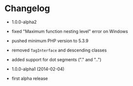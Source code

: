 Changelog
=========

* 1.0.0-alpha2

 * fixed "Maximum function nesting level" error on Windows
 * pushed minimum PHP version to 5.3.9
 * removed `TagInterface` and descending classes
 * added support for dot segments ("." and "..")

* 1.0.0-alpha1 (2014-02-04)

 * first alpha release
